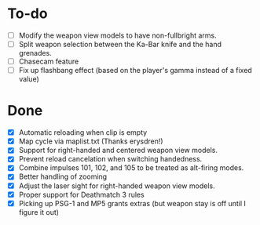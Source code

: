 # To-do
- [ ] Modify the weapon view models to have non-fullbright arms.
- [ ] Split weapon selection between the Ka-Bar knife and the hand grenades.
- [ ] Chasecam feature
- [ ] Fix up flashbang effect (based on the player's gamma instead of a fixed value)

# Done
- [X] Automatic reloading when clip is empty
- [X] Map cycle via maplist.txt (Thanks erysdren!)
- [X] Support for right-handed and centered weapon view models.
- [X] Prevent reload cancelation when switching handedness.
- [X] Combine impulses 101, 102, and 105 to be treated as alt-firing modes.
- [X] Better handling of zooming
- [X] Adjust the laser sight for right-handed weapon view models.
- [X] Proper support for Deathmatch 3 rules
- [X] Picking up PSG-1 and MP5 grants extras (but weapon stay is off until I figure it out)
